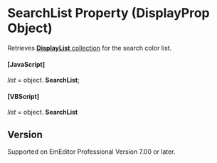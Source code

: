 # SearchList Property (DisplayProp Object)

Retrieves [**DisplayList** collection](../display_list/index) for the search color list.

#### \[JavaScript\]

_list_ =
object. **SearchList**;

#### \[VBScript\]

_list_ =
object. **SearchList**

## Version

Supported on EmEditor Professional Version 7.00 or later.